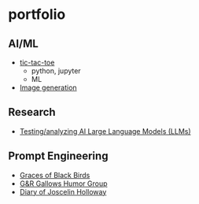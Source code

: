 # portfolio
## AI/ML
- [tic-tac-toe](https://github.com/ljkrajewski/jupyter_notebooks/blob/main/tic_tac_toe.ipynb)
  - python, jupyter
  - ML
- [Image generation](https://github.com/ljkrajewski/jupyter_notebooks/tree/main/flux)
## Research
- [Testing/analyzing AI Large Language Models (LLMs)](https://github.com/ljkrajewski/analyzing_llms)
## Prompt Engineering
- [Graces of Black Birds](https://github.com/ljkrajewski/portfolio/tree/main/graces_of_black_birds)
- [G&R Gallows Humor Group](https://github.com/ljkrajewski/portfolio/tree/main/grin_and_reaper)
- [Diary of Joscelin Holloway](https://github.com/ljkrajewski/portfolio/tree/main/joscelin_holloway)
